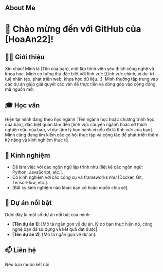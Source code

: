 ## About Me

# 👋 Chào mừng đến với GitHub của [HoaAn22]!

## 🧑‍💼 Giới thiệu
Xin chào! Mình là [Tên của bạn], một lập trình viên yêu thích công nghệ và khoa học. Mình có hứng thú đặc biệt với lĩnh vực [Lĩnh vực chính, ví dụ: trí tuệ nhân tạo, phát triển web, khoa học dữ liệu...]. Mình thường tập trung vào các dự án giúp giải quyết các vấn đề thực tiễn và đóng góp vào cộng đồng mã nguồn mở.

## 🎓 Học vấn
Hiện tại mình đang theo học ngành [Tên ngành học hoặc chương trình học của bạn], đặc biệt quan tâm đến [lĩnh vực chuyên ngành hoặc sở thích nghiên cứu của bạn, ví dụ: tâm lý học hành vi nếu đó là lĩnh vực của bạn]. Mình cũng đang tìm kiếm các cơ hội thực tập và cộng tác để phát triển thêm kỹ năng và kinh nghiệm thực tế.

## 💼 Kinh nghiệm
- Đã làm việc với các ngôn ngữ lập trình như [liệt kê các ngôn ngữ: Python, JavaScript, etc.].
- Có kinh nghiệm với các công cụ và frameworks như [Docker, Git, TensorFlow, etc.].
- [Bất kỳ kinh nghiệm nào khác bạn có hoặc muốn chia sẻ].

## 🚀 Dự án nổi bật
Dưới đây là một số dự án nổi bật của mình:
- **[Tên dự án 1]**: [Mô tả ngắn gọn về dự án, lý do bạn thực hiện nó, công nghệ bạn đã sử dụng và kết quả đạt được].
- **[Tên dự án 2]**: [Mô tả ngắn gọn về dự án].

## 📫 Liên hệ
Nếu bạn muốn kết nối

